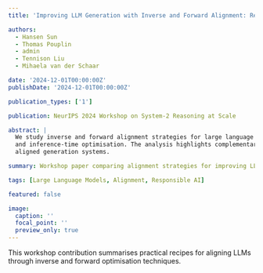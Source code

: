 ```yaml
---
title: 'Improving LLM Generation with Inverse and Forward Alignment: Reward Modelling, Prompting, Fine-Tuning, and Inference-Time Optimisation'

authors:
  - Hansen Sun
  - Thomas Pouplin
  - admin
  - Tennison Liu
  - Mihaela van der Schaar

date: '2024-12-01T00:00:00Z'
publishDate: '2024-12-01T00:00:00Z'

publication_types: ['1']

publication: NeurIPS 2024 Workshop on System-2 Reasoning at Scale

abstract: |
  We study inverse and forward alignment strategies for large language models across reward modelling, prompting, fine-tuning,
  and inference-time optimisation. The analysis highlights complementary benefits and offers practical guidance for building
  aligned generation systems.

summary: Workshop paper comparing alignment strategies for improving LLM generation quality and controllability.

tags: [Large Language Models, Alignment, Responsible AI]

featured: false

image:
  caption: ''
  focal_point: ''
  preview_only: true
---
```

This workshop contribution summarises practical recipes for aligning LLMs through inverse and forward optimisation techniques.
